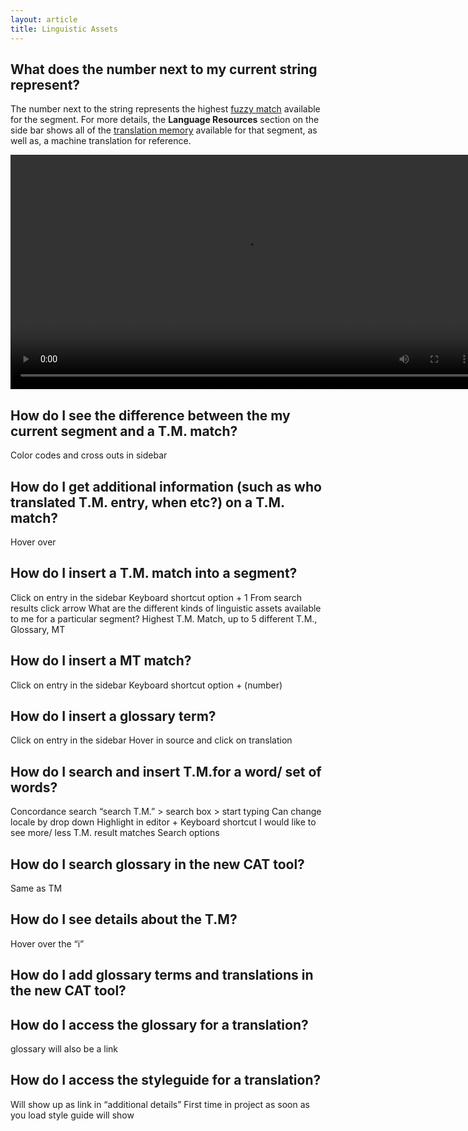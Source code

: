 ```yaml
---
layout: article
title: Linguistic Assets
---
```



## What does the number next to my current string represent?

The number next to the string represents the highest [fuzzy match](/knowledge-base/articles/fuzzy-match-estimates/) available for the segment. For more details, the **Language Resources** section on the side bar shows all of the [translation memory](/knowledge-base/articles/translation-memory/)&nbsp;available for that segment, as well as, a machine translation for reference.

<video width="750" src="/uploads/TI-NEXT-VIDEOS/side bar TM details.mp4" autoplay="" loop="loop">&nbsp;</video>

## How do I see the difference between the my current segment and a T.M. match?

Color codes and cross outs in sidebar

## How do I get additional information (such as who translated T.M. entry, when etc?) on a T.M. match?

Hover over

## How do I insert a T.M. match into a segment?

Click on entry in the sidebar Keyboard shortcut option + 1 From search results click arrow What are the different kinds of linguistic assets available to me for a particular segment? Highest T.M. Match, up to 5 different T.M., Glossary, MT

## How do I insert a MT match?

Click on entry in the sidebar Keyboard shortcut option + (number)

## How do I insert a glossary term?

Click on entry in the sidebar Hover in source and click on translation

## How do I search and insert T.M.for a word/ set of words?

Concordance search “search T.M.” &gt; search box &gt; start typing Can change locale by drop down Highlight in editor + Keyboard shortcut I would like to see more/ less T.M. result matches Search options

## How do I search glossary in the new CAT tool?

Same as TM

## How do I see details about the T.M?

Hover over the “i”

## How do I add glossary terms and translations in the new CAT tool?

## How do I access the glossary for a translation?

glossary will also be a link

## How do I access the styleguide for a translation?

Will show up as link in “additional details” First time in project as soon as you load style guide will show